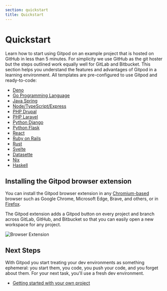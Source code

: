 ```yaml
---
section: quickstart
title: Quickstart
---
```


<script context="module">
  export const prerender = true;
</script>

# Quickstart

Learn how to start using Gitpod on an example project that is hosted on GitHub in less than 5 minutes. For simplicity we use GitHub as the git hoster but the steps outlined work equally well for GitLab and Bitbucket. This section helps you understand the features and advantages of Gitpod in a learning environment. All templates are pre-configured to use Gitpod and ready-to-code:

- [Deno](/docs/quickstart/deno)
- [Go Programming Language](/docs/quickstart/go)
- [Java Spring](/docs/quickstart/java)
- [Node/TypeScript/Express](/docs/quickstart/typescript)
- [PHP Drupal](/docs/quickstart/drupal)
- [PHP Laravel](/docs/quickstart/laravel)
- [Python Django](/docs/quickstart/python)
- [Python Flask](/docs/quickstart/flask)
- [React](/docs/quickstart/react)
- [Ruby on Rails](/docs/quickstart/ruby-on-rails)
- [Rust](/docs/quickstart/rust)
- [Svelte](/docs/quickstart/svelte)
- [Datasette](/docs/quickstart/datasette)
- [Nix](/docs/quickstart/nix)
- [Haskell](/docs/quickstart/haskell)

## Installing the Gitpod browser extension

You can install the Gitpod browser extension in any [Chromium-based](https://chrome.google.com/webstore/detail/gitpod-online-ide/dodmmooeoklaejobgleioelladacbeki) browser such as Google Chrome, Microsoft Edge, Brave, and others, or in [Firefox](https://addons.mozilla.org/firefox/addon/gitpod/).

The Gitpod extension adds a Gitpod button on every project and branch across GitLab, GitHub, and Bitbucket so that you can easily open a new workspace for any project.

![Browser Extension](../../../static/images/docs/browser-extension-lense.png)

## Next Steps

With Gitpod you start treating your dev environments as something ephemeral: you start them, you code, you push your code, and you forget about them. For your next task, you'll use a fresh dev environment.

- [Getting started with your own project](/docs/getting-started)
